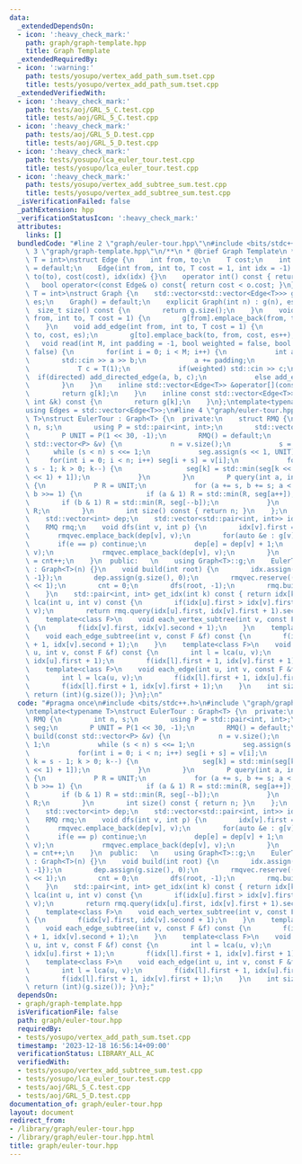 ```yaml
---
data:
  _extendedDependsOn:
  - icon: ':heavy_check_mark:'
    path: graph/graph-template.hpp
    title: Graph Template
  _extendedRequiredBy:
  - icon: ':warning:'
    path: tests/yosupo/vertex_add_path_sum.tset.cpp
    title: tests/yosupo/vertex_add_path_sum.tset.cpp
  _extendedVerifiedWith:
  - icon: ':heavy_check_mark:'
    path: tests/aoj/GRL_5_C.test.cpp
    title: tests/aoj/GRL_5_C.test.cpp
  - icon: ':heavy_check_mark:'
    path: tests/aoj/GRL_5_D.test.cpp
    title: tests/aoj/GRL_5_D.test.cpp
  - icon: ':heavy_check_mark:'
    path: tests/yosupo/lca_euler_tour.test.cpp
    title: tests/yosupo/lca_euler_tour.test.cpp
  - icon: ':heavy_check_mark:'
    path: tests/yosupo/vertex_add_subtree_sum.test.cpp
    title: tests/yosupo/vertex_add_subtree_sum.test.cpp
  _isVerificationFailed: false
  _pathExtension: hpp
  _verificationStatusIcon: ':heavy_check_mark:'
  attributes:
    links: []
  bundledCode: "#line 2 \"graph/euler-tour.hpp\"\n#include <bits/stdc++.h>\n#line\
    \ 3 \"graph/graph-template.hpp\"\n/**\n * @brief Graph Template\n */\ntemplate<typename\
    \ T = int>\nstruct Edge {\n    int from, to;\n    T cost;\n    int idx;\n    Edge()\
    \ = default;\n    Edge(int from, int to, T cost = 1, int idx = -1) : from(from),\
    \ to(to), cost(cost), idx(idx) {}\n    operator int() const { return to; }\n \
    \   bool operator<(const Edge& o) const{ return cost < o.cost; }\n};\ntemplate<typename\
    \ T = int>\nstruct Graph {\n    std::vector<std::vector<Edge<T>>> g;\n    int\
    \ es;\n    Graph() = default;\n    explicit Graph(int n) : g(n), es(0) {}\n  \
    \  size_t size() const {\n        return g.size();\n    }\n    void add_directed_edge(int\
    \ from, int to, T cost = 1) {\n        g[from].emplace_back(from, to, cost, es++);\n\
    \    }\n    void add_edge(int from, int to, T cost = 1) {\n        g[from].emplace_back(from,\
    \ to, cost, es);\n        g[to].emplace_back(to, from, cost, es++);\n    }\n \
    \   void read(int M, int padding = -1, bool weighted = false, bool directed =\
    \ false) {\n        for(int i = 0; i < M; i++) {\n            int a, b;\n    \
    \        std::cin >> a >> b;\n            a += padding;\n            b += padding;\n\
    \            T c = T(1);\n            if(weighted) std::cin >> c;\n          \
    \  if(directed) add_directed_edge(a, b, c);\n            else add_edge(a, b, c);\n\
    \        }\n    }\n    inline std::vector<Edge<T>> &operator[](const int &k) {\n\
    \        return g[k];\n    }\n    inline const std::vector<Edge<T>> &operator[](const\
    \ int &k) const {\n        return g[k];\n    }\n};\ntemplate<typename T = int>\n\
    using Edges = std::vector<Edge<T>>;\n#line 4 \"graph/euler-tour.hpp\"\ntemplate<typename\
    \ T>\nstruct EulerTour : Graph<T> {\n  private:\n    struct RMQ {\n        int\
    \ n, s;\n        using P = std::pair<int, int>;\n        std::vector<P> seg;\n\
    \        P UNIT = P(1 << 30, -1);\n        RMQ() = default;\n        void build(const\
    \ std::vector<P> &v) {\n            n = v.size();\n            s = 1;\n      \
    \      while (s < n) s <<= 1;\n            seg.assign(s << 1, UNIT);\n       \
    \     for(int i = 0; i < n; i++) seg[i + s] = v[i];\n            for (int k =\
    \ s - 1; k > 0; k--) {\n                seg[k] = std::min(seg[k << 1], seg[(k\
    \ << 1) + 1]);\n            }\n        }\n        P query(int a, int b) const\
    \ {\n            P R = UNIT;\n            for (a += s, b += s; a < b; a >>= 1,\
    \ b >>= 1) {\n                if (a & 1) R = std::min(R, seg[a++]);\n        \
    \        if (b & 1) R = std::min(R, seg[--b]);\n            }\n            return\
    \ R;\n        }\n        int size() const { return n; }\n    };\n    int cnt;\n\
    \    std::vector<int> dep;\n    std::vector<std::pair<int, int>> idx, rmqvec;\n\
    \    RMQ rmq;\n    void dfs(int v, int p) {\n        idx[v].first = cnt++;\n \
    \       rmqvec.emplace_back(dep[v], v);\n        for(auto &e : g[v]) {\n     \
    \       if(e == p) continue;\n            dep[e] = dep[v] + 1;\n            dfs(e,\
    \ v);\n            rmqvec.emplace_back(dep[v], v);\n        }\n        idx[v].second\
    \ = cnt++;\n    }\n  public:   \n    using Graph<T>::g;\n    EulerTour(int n)\
    \ : Graph<T>(n) {}\n    void build(int root) {\n        idx.assign(g.size(), {-1,\
    \ -1});\n        dep.assign(g.size(), 0);\n        rmqvec.reserve((int)g.size()\
    \ << 1);\n        cnt = 0;\n        dfs(root, -1);\n        rmq.build(rmqvec);\n\
    \    }\n    std::pair<int, int> get_idx(int k) const { return idx[k]; }\n    int\
    \ lca(int u, int v) const {\n        if(idx[u].first > idx[v].first) std::swap(u,\
    \ v);\n        return rmq.query(idx[u].first, idx[v].first + 1).second;\n    }\n\
    \    template<class F>\n    void each_vertex_subtree(int v, const F &f) const\
    \ {\n        f(idx[v].first, idx[v].second + 1);\n    }\n    template<class F>\n\
    \    void each_edge_subtree(int v, const F &f) const {\n        f(idx[v].first\
    \ + 1, idx[v].second + 1);\n    }\n    template<class F>\n    void each_vertex(int\
    \ u, int v, const F &f) const {\n        int l = lca(u, v);\n        f(idx[l].first,\
    \ idx[u].first + 1);\n        f(idx[l].first + 1, idx[v].first + 1);\n    }\n\
    \    template<class F>\n    void each_edge(int u, int v, const F &f) const {\n\
    \        int l = lca(u, v);\n        f(idx[l].first + 1, idx[u].first + 1);\n\
    \        f(idx[l].first + 1, idx[v].first + 1);\n    }\n    int size() const {\
    \ return (int)(g.size()); }\n};\n"
  code: "#pragma once\n#include <bits/stdc++.h>\n#include \"graph/graph-template.hpp\"\
    \ntemplate<typename T>\nstruct EulerTour : Graph<T> {\n  private:\n    struct\
    \ RMQ {\n        int n, s;\n        using P = std::pair<int, int>;\n        std::vector<P>\
    \ seg;\n        P UNIT = P(1 << 30, -1);\n        RMQ() = default;\n        void\
    \ build(const std::vector<P> &v) {\n            n = v.size();\n            s =\
    \ 1;\n            while (s < n) s <<= 1;\n            seg.assign(s << 1, UNIT);\n\
    \            for(int i = 0; i < n; i++) seg[i + s] = v[i];\n            for (int\
    \ k = s - 1; k > 0; k--) {\n                seg[k] = std::min(seg[k << 1], seg[(k\
    \ << 1) + 1]);\n            }\n        }\n        P query(int a, int b) const\
    \ {\n            P R = UNIT;\n            for (a += s, b += s; a < b; a >>= 1,\
    \ b >>= 1) {\n                if (a & 1) R = std::min(R, seg[a++]);\n        \
    \        if (b & 1) R = std::min(R, seg[--b]);\n            }\n            return\
    \ R;\n        }\n        int size() const { return n; }\n    };\n    int cnt;\n\
    \    std::vector<int> dep;\n    std::vector<std::pair<int, int>> idx, rmqvec;\n\
    \    RMQ rmq;\n    void dfs(int v, int p) {\n        idx[v].first = cnt++;\n \
    \       rmqvec.emplace_back(dep[v], v);\n        for(auto &e : g[v]) {\n     \
    \       if(e == p) continue;\n            dep[e] = dep[v] + 1;\n            dfs(e,\
    \ v);\n            rmqvec.emplace_back(dep[v], v);\n        }\n        idx[v].second\
    \ = cnt++;\n    }\n  public:   \n    using Graph<T>::g;\n    EulerTour(int n)\
    \ : Graph<T>(n) {}\n    void build(int root) {\n        idx.assign(g.size(), {-1,\
    \ -1});\n        dep.assign(g.size(), 0);\n        rmqvec.reserve((int)g.size()\
    \ << 1);\n        cnt = 0;\n        dfs(root, -1);\n        rmq.build(rmqvec);\n\
    \    }\n    std::pair<int, int> get_idx(int k) const { return idx[k]; }\n    int\
    \ lca(int u, int v) const {\n        if(idx[u].first > idx[v].first) std::swap(u,\
    \ v);\n        return rmq.query(idx[u].first, idx[v].first + 1).second;\n    }\n\
    \    template<class F>\n    void each_vertex_subtree(int v, const F &f) const\
    \ {\n        f(idx[v].first, idx[v].second + 1);\n    }\n    template<class F>\n\
    \    void each_edge_subtree(int v, const F &f) const {\n        f(idx[v].first\
    \ + 1, idx[v].second + 1);\n    }\n    template<class F>\n    void each_vertex(int\
    \ u, int v, const F &f) const {\n        int l = lca(u, v);\n        f(idx[l].first,\
    \ idx[u].first + 1);\n        f(idx[l].first + 1, idx[v].first + 1);\n    }\n\
    \    template<class F>\n    void each_edge(int u, int v, const F &f) const {\n\
    \        int l = lca(u, v);\n        f(idx[l].first + 1, idx[u].first + 1);\n\
    \        f(idx[l].first + 1, idx[v].first + 1);\n    }\n    int size() const {\
    \ return (int)(g.size()); }\n};"
  dependsOn:
  - graph/graph-template.hpp
  isVerificationFile: false
  path: graph/euler-tour.hpp
  requiredBy:
  - tests/yosupo/vertex_add_path_sum.tset.cpp
  timestamp: '2023-12-18 16:56:14+09:00'
  verificationStatus: LIBRARY_ALL_AC
  verifiedWith:
  - tests/yosupo/vertex_add_subtree_sum.test.cpp
  - tests/yosupo/lca_euler_tour.test.cpp
  - tests/aoj/GRL_5_C.test.cpp
  - tests/aoj/GRL_5_D.test.cpp
documentation_of: graph/euler-tour.hpp
layout: document
redirect_from:
- /library/graph/euler-tour.hpp
- /library/graph/euler-tour.hpp.html
title: graph/euler-tour.hpp
---
```

